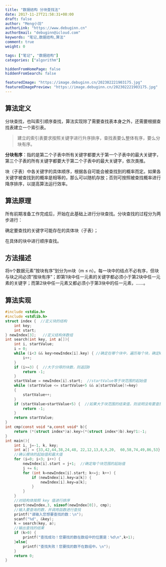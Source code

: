 ```yaml
---
title: "数据结构 分块查找法"
date: 2017-11-27T21:58:31+08:00
draft: false
author: "Meng小羽"
authorLink: "https://www.debuginn.cn"
authorEmail: "debuginn@icloud.com"
keywords: "笔记,数据结构,算法"
comment: true
weight: 0

tags: ["笔记", "数据结构"]
categories: ["algorithm"]

hiddenFromHomePage: false
hiddenFromSearch: false

featuredImage: "https://image.debuginn.cn/202302221903175.jpg"
featuredImagePreview: "https://image.debuginn.cn/202302221903175.jpg"
---
```


## 算法定义

分块查找，也叫索引顺序查找，算法实现除了需要查找表本身之外，还需要根据查找表建立一个索引表。

> 建立的索引表要求按照关键字进行升序排序，查找表要么整体有序，要么分块有序。

**分块有序**：指的是第二个子表中所有关键字都要大于第一个子表中的最大关键字，第三个子表的所有关键字都要大于第二个子表中的最大关键字，依次类推。

块（子表）中各关键字的具体顺序，根据各自可能会被查找到的概率而定。如果各关键字被查找到的概率是相等的，那么可以随机存放；否则可按照被查找概率进行降序排序，以提高算法运行效率。

## 算法原理

所有前期准备工作完成后，开始在此基础上进行分块查找。分块查找的过程分为两步进行：

确定要查找的关键字可能存在的具体块（子表）；

在具体的块中进行顺序查找。

## 方法描述

将n个数据元素”按块有序”划分为m块（m ≤ n）。每一块中的结点不必有序，但块与块之间必须”按块有序”；即第1块中任一元素的关键字都必须小于第2块中任一元素的关键字；而第2块中任一元素又都必须小于第3块中的任一元素，……。

## 算法实现

```c
#include <stdio.h>
#include <stdlib.h>
struct index {  //定义块的结构
    int key;
    int start;
} newIndex[3];   //定义结构体数组
int search(int key, int a[]){
    int i, startValue;
    i = 0;
    while (i<3 && key>newIndex[i].key) { //确定在哪个块中，遍历每个块，确定key在哪个块中
        i++;
    }
    if (i>=3) {  //大于分得的块数，则返回0
        return -1;
    }
    startValue = newIndex[i].start;  //startValue等于块范围的起始值
    while (startValue <= startValue+5 && a[startValue]!=key)
    {
        startValue++;
    }
    if (startValue>startValue+5) {  //如果大于块范围的结束值，则说明没有要查找的数
        return -1;
    }
    return startValue;
}
int cmp(const void *a,const void* b){
    return (*(struct index*)a).key>(*(struct index*)b).key?1:-1;
}
int main(){
    int i, j=-1, k, key;
    int a[] = {33,42,44,38,24,48, 22,12,13,8,9,20,  60,58,74,49,86,53};
    //确认模块的起始值和最大值
    for (i=0; i<3; i++) {
        newIndex[i].start = j+1;  //确定每个块范围的起始值
        j += 6;
        for (int k=newIndex[i].start; k<=j; k++) {
            if (newIndex[i].key<a[k]) {
                newIndex[i].key=a[k];
            }
        }
    }
    //对结构体按照 key 值进行排序
    qsort(newIndex,3, sizeof(newIndex[0]), cmp);
    //输入要查询的数，并调用函数进行查找
    printf("请输入您想要查找的数：\n");
    scanf("%d", &key);
    k = search(key, a);
    //输出查找的结果
    if (k>0) {
        printf("查找成功！您要找的数在数组中的位置是：%d\n",k+1);
    }else{
        printf("查找失败！您要找的数不在数组中。\n");
    }
    return 0;
}
```